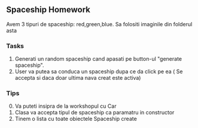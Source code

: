 ## Spaceship Homework

Avem 3 tipuri de spaceship: red,green,blue. Sa folositi imaginile din folderul asta

### Tasks

1. Generati un random spaceship cand apasati pe button-ul "generate spaceship".
2. User va putea sa conduca un spaceship dupa ce da click pe ea ( Se accepta si daca doar ultima nava creat este activa)

### Tips

0. Va puteti insipra de la workshopul cu Car
1. Clasa va accepta tipul de spaceship ca paramatru in constructor
2. Tinem o lista cu toate obiectele Spaceship create
